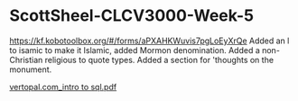 # ScottSheel-CLCV3000-Week-5

https://kf.kobotoolbox.org/#/forms/aPXAHKWuvis7pgLoEyXrQe
Added an l to isamic to make it Islamic, added Mormon denomination. Added a non-Christian religious to quote types. Added a section for 'thoughts on the monument. 


[vertopal.com_intro to sql.pdf](https://github.com/ScottSheel/ScottSheel-CLCV3000-Week-5/files/7358624/vertopal.com_intro.to.sql.pdf)


